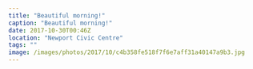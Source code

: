 ```yaml
---
title: "Beautiful morning!"
caption: "Beautiful morning!"
date: 2017-10-30T00:46Z
location: "Newport Civic Centre"
tags: ""
image: /images/photos/2017/10/c4b358fe518f7f6e7aff31a40147a9b3.jpg
---
```

